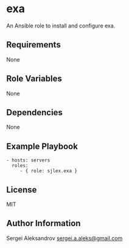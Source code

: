 exa
=========

An Ansible role to install and configure exa.

Requirements
------------

None

Role Variables
--------------

None

Dependencies
------------

None

Example Playbook
----------------

    - hosts: servers
      roles:
         - { role: sjlex.exa }

License
-------

MIT

Author Information
------------------

Sergei Aleksandrov <sergei.a.aleks@gmail.com>
